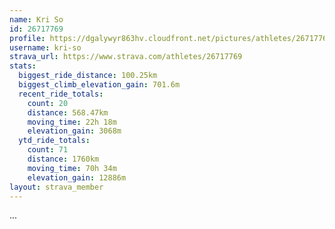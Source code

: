 ```yaml
---
name: Kri So
id: 26717769
profile: https://dgalywyr863hv.cloudfront.net/pictures/athletes/26717769/7761026/13/large.jpg
username: kri-so
strava_url: https://www.strava.com/athletes/26717769
stats:
  biggest_ride_distance: 100.25km
  biggest_climb_elevation_gain: 701.6m
  recent_ride_totals:
    count: 20
    distance: 568.47km
    moving_time: 22h 18m
    elevation_gain: 3068m
  ytd_ride_totals:
    count: 71
    distance: 1760km
    moving_time: 70h 34m
    elevation_gain: 12886m
layout: strava_member
--- 
```

...

